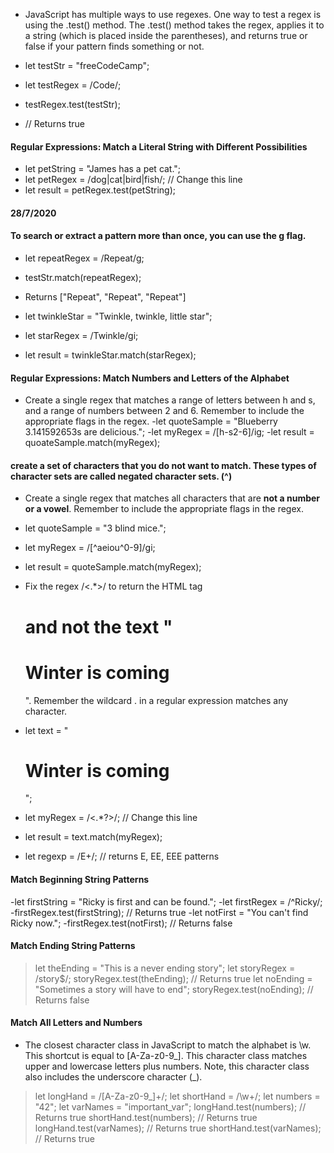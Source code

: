 - JavaScript has multiple ways to use regexes. One way to test a regex is using the .test() method. The .test() method takes the regex, applies it to a string (which is placed inside the parentheses), and returns true or false if your pattern finds something or not.

- let testStr = "freeCodeCamp";
- let testRegex = /Code/;
- testRegex.test(testStr);
- // Returns true

#### Regular Expressions: Match a Literal String with Different Possibilities
- let petString = "James has a pet cat.";
- let petRegex = /dog|cat|bird|fish/; // Change this line
- let result = petRegex.test(petString);

#### 28/7/2020

#### To search or extract a pattern more than once, you can use the g flag.
- let repeatRegex = /Repeat/g;
- testStr.match(repeatRegex);
- Returns ["Repeat", "Repeat", "Repeat"]

- let twinkleStar = "Twinkle, twinkle, little star";
- let starRegex = /Twinkle/gi; 
- let result = twinkleStar.match(starRegex);

#### Regular Expressions: Match Numbers and Letters of the Alphabet
- Create a single regex that matches a range of letters between h and s, and a range of numbers between 2 and 6. Remember to include the appropriate flags in the regex.
-let quoteSample = "Blueberry 3.141592653s are delicious.";
-let myRegex = /[h-s2-6]/ig; 
-let result = quoateSample.match(myRegex);

#### create a set of characters that you do not want to match. These types of character sets are called negated character sets. (^)
- Create a single regex that matches all characters that are **not a number or a vowel**. Remember to include the appropriate flags in the regex.
- let quoteSample = "3 blind mice.";
- let myRegex = /[^aeiou^0-9]/gi; 
- let result = quoteSample.match(myRegex); 

- Fix the regex /<.*>/ to return the HTML tag <h1> and not the text "<h1>Winter is coming</h1>". Remember the wildcard . in a regular expression matches any character.

- let text = "<h1>Winter is coming</h1>";
- let myRegex = /<.*?>/; // Change this line
- let result = text.match(myRegex);

- let regexp = /E+/; // returns E, EE, EEE patterns

#### Match Beginning String Patterns
-let firstString = "Ricky is first and can be found.";
-let firstRegex = /^Ricky/;
-firstRegex.test(firstString);
// Returns true
-let notFirst = "You can't find Ricky now.";
-firstRegex.test(notFirst);
// Returns false

#### Match Ending String Patterns

>let theEnding = "This is a never ending story";
let storyRegex = /story$/;
storyRegex.test(theEnding);
// Returns true
let noEnding = "Sometimes a story will have to end";
storyRegex.test(noEnding);
// Returns false

#### Match All Letters and Numbers
- The closest character class in JavaScript to match the alphabet is \w. This shortcut is equal to [A-Za-z0-9_]. This character class matches upper and lowercase letters plus numbers. Note, this character class also includes the underscore character (_).

>let longHand = /[A-Za-z0-9_]+/;
let shortHand = /\w+/;
let numbers = "42";
let varNames = "important_var";
longHand.test(numbers); // Returns true
shortHand.test(numbers); // Returns true
longHand.test(varNames); // Returns true
shortHand.test(varNames); // Returns true

